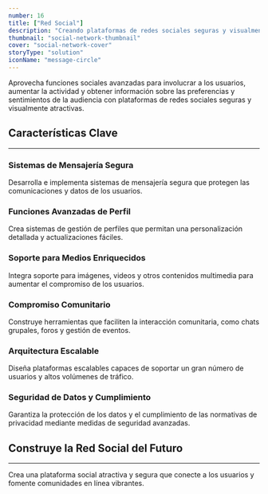 ```yaml
---
number: 16
title: ["Red Social"]
description: "Creando plataformas de redes sociales seguras y visualmente atractivas con características avanzadas para conectar y comprometer efectivamente a los usuarios."
thumbnail: "social-network-thumbnail"
cover: "social-network-cover"
storyType: "solution"
iconName: "message-circle"
---
```


Aprovecha funciones sociales avanzadas para involucrar a los usuarios, aumentar la actividad y obtener información sobre las preferencias y sentimientos de la audiencia con plataformas de redes sociales seguras y visualmente atractivas.

## Características Clave


---
### Sistemas de Mensajería Segura

Desarrolla e implementa sistemas de mensajería segura que protegen las comunicaciones y datos de los usuarios.

### Funciones Avanzadas de Perfil

Crea sistemas de gestión de perfiles que permitan una personalización detallada y actualizaciones fáciles.

### Soporte para Medios Enriquecidos

Integra soporte para imágenes, videos y otros contenidos multimedia para aumentar el compromiso de los usuarios.

### Compromiso Comunitario

Construye herramientas que faciliten la interacción comunitaria, como chats grupales, foros y gestión de eventos.

### Arquitectura Escalable

Diseña plataformas escalables capaces de soportar un gran número de usuarios y altos volúmenes de tráfico.

### Seguridad de Datos y Cumplimiento

Garantiza la protección de los datos y el cumplimiento de las normativas de privacidad mediante medidas de seguridad avanzadas.

## Construye la Red Social del Futuro

---

Crea una plataforma social atractiva y segura que conecte a los usuarios y fomente comunidades en línea vibrantes.